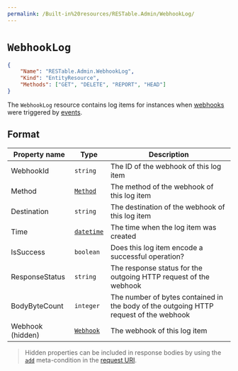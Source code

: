 ```yaml
---
permalink: /Built-in%20resources/RESTable.Admin/WebhookLog/
---
```


# `WebhookLog`

```json
{
    "Name": "RESTable.Admin.WebhookLog",
    "Kind": "EntityResource",
    "Methods": ["GET", "DELETE", "REPORT", "HEAD"]
}
```

The `WebhookLog` resource contains log items for instances when [webhooks](../Webhook) were triggered by [events](../../../Resource%20kinds#event-resources).

## Format

Property name    | Type                                                      | Description
---------------- | --------------------------------------------------------- | -------------------------------------------------------------------------------------
WebhookId        | `string`                                                  | The ID of the webhook of this log item
Method           | [`Method`](../../../Consuming%20a%20RESTable%20API/Methods) | The method of the webhook of this log item
Destination      | `string`                                                  | The destination of the webhook of this log item
Time             | [`datetime`](../../DateTine)                              | The time when the log item was created
IsSuccess        | `boolean`                                                 | Does this log item encode a successful operation?
ResponseStatus   | `string`                                                  | The response status for the outgoing HTTP request of the webhook
BodyByteCount    | `integer`                                                 | The number of bytes contained in the body of the outgoing HTTP request of the webhook
Webhook (hidden) | [`Webhook`](../Webhook)                                   | The webhook of this log item

> Hidden properties can be included in response bodies by using the [`add`](../../../Consuming%20a%20RESTable%20API/URI/Meta-conditions#add) meta-condition in the [request URI](../../../Consuming%20a%20RESTable%20API/URI).
